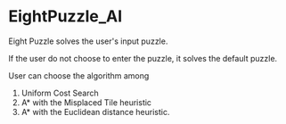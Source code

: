 # EightPuzzle_AI
Eight Puzzle solves the user's input puzzle.

If the user do not choose to enter the puzzle, it solves the default puzzle. 

User can choose the algorithm among 
  1. Uniform Cost Search
  2. A* with the Misplaced Tile heuristic 
  3. A* with the Euclidean distance heuristic.
